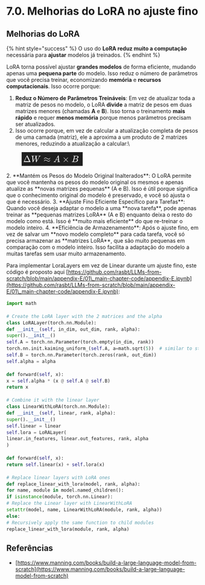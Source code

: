 # 7.0. Melhorias do LoRA no ajuste fino

## Melhorias do LoRA

{% hint style="success" %}
O uso do **LoRA reduz muito a computação** necessária para **ajustar** modelos já treinados.
{% endhint %}

LoRA torna possível ajustar **grandes modelos** de forma eficiente, mudando apenas uma **pequena parte** do modelo. Isso reduz o número de parâmetros que você precisa treinar, economizando **memória** e **recursos computacionais**. Isso ocorre porque:

1. **Reduz o Número de Parâmetros Treináveis**: Em vez de atualizar toda a matriz de pesos no modelo, o LoRA **divide** a matriz de pesos em duas matrizes menores (chamadas **A** e **B**). Isso torna o treinamento **mais rápido** e requer **menos memória** porque menos parâmetros precisam ser atualizados.
1.  Isso ocorre porque, em vez de calcular a atualização completa de pesos de uma camada (matriz), ele a aproxima a um produto de 2 matrizes menores, reduzindo a atualização a calcular:\


<figure><img src="../../.gitbook/assets/image (9).png" alt=""><figcaption></figcaption></figure>
2. **Mantém os Pesos do Modelo Original Inalterados**: O LoRA permite que você mantenha os pesos do modelo original os mesmos e apenas atualize as **novas matrizes pequenas** (A e B). Isso é útil porque significa que o conhecimento original do modelo é preservado, e você só ajusta o que é necessário.
3. **Ajuste Fino Eficiente Específico para Tarefas**: Quando você deseja adaptar o modelo a uma **nova tarefa**, pode apenas treinar as **pequenas matrizes LoRA** (A e B) enquanto deixa o resto do modelo como está. Isso é **muito mais eficiente** do que re-treinar o modelo inteiro.
4. **Eficiência de Armazenamento**: Após o ajuste fino, em vez de salvar um **novo modelo completo** para cada tarefa, você só precisa armazenar as **matrizes LoRA**, que são muito pequenas em comparação com o modelo inteiro. Isso facilita a adaptação do modelo a muitas tarefas sem usar muito armazenamento.

Para implementar LoraLayers em vez de Linear durante um ajuste fino, este código é proposto aqui [https://github.com/rasbt/LLMs-from-scratch/blob/main/appendix-E/01\_main-chapter-code/appendix-E.ipynb](https://github.com/rasbt/LLMs-from-scratch/blob/main/appendix-E/01\_main-chapter-code/appendix-E.ipynb):
```python
import math

# Create the LoRA layer with the 2 matrices and the alpha
class LoRALayer(torch.nn.Module):
def __init__(self, in_dim, out_dim, rank, alpha):
super().__init__()
self.A = torch.nn.Parameter(torch.empty(in_dim, rank))
torch.nn.init.kaiming_uniform_(self.A, a=math.sqrt(5))  # similar to standard weight initialization
self.B = torch.nn.Parameter(torch.zeros(rank, out_dim))
self.alpha = alpha

def forward(self, x):
x = self.alpha * (x @ self.A @ self.B)
return x

# Combine it with the linear layer
class LinearWithLoRA(torch.nn.Module):
def __init__(self, linear, rank, alpha):
super().__init__()
self.linear = linear
self.lora = LoRALayer(
linear.in_features, linear.out_features, rank, alpha
)

def forward(self, x):
return self.linear(x) + self.lora(x)

# Replace linear layers with LoRA ones
def replace_linear_with_lora(model, rank, alpha):
for name, module in model.named_children():
if isinstance(module, torch.nn.Linear):
# Replace the Linear layer with LinearWithLoRA
setattr(model, name, LinearWithLoRA(module, rank, alpha))
else:
# Recursively apply the same function to child modules
replace_linear_with_lora(module, rank, alpha)
```
## Referências

* [https://www.manning.com/books/build-a-large-language-model-from-scratch](https://www.manning.com/books/build-a-large-language-model-from-scratch)
